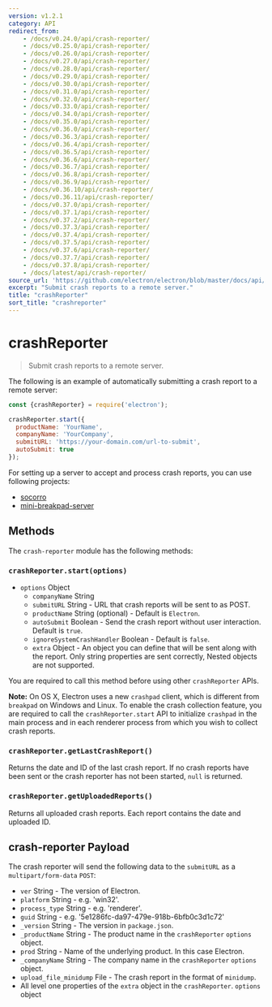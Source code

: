 ```yaml
---
version: v1.2.1
category: API
redirect_from:
    - /docs/v0.24.0/api/crash-reporter/
    - /docs/v0.25.0/api/crash-reporter/
    - /docs/v0.26.0/api/crash-reporter/
    - /docs/v0.27.0/api/crash-reporter/
    - /docs/v0.28.0/api/crash-reporter/
    - /docs/v0.29.0/api/crash-reporter/
    - /docs/v0.30.0/api/crash-reporter/
    - /docs/v0.31.0/api/crash-reporter/
    - /docs/v0.32.0/api/crash-reporter/
    - /docs/v0.33.0/api/crash-reporter/
    - /docs/v0.34.0/api/crash-reporter/
    - /docs/v0.35.0/api/crash-reporter/
    - /docs/v0.36.0/api/crash-reporter/
    - /docs/v0.36.3/api/crash-reporter/
    - /docs/v0.36.4/api/crash-reporter/
    - /docs/v0.36.5/api/crash-reporter/
    - /docs/v0.36.6/api/crash-reporter/
    - /docs/v0.36.7/api/crash-reporter/
    - /docs/v0.36.8/api/crash-reporter/
    - /docs/v0.36.9/api/crash-reporter/
    - /docs/v0.36.10/api/crash-reporter/
    - /docs/v0.36.11/api/crash-reporter/
    - /docs/v0.37.0/api/crash-reporter/
    - /docs/v0.37.1/api/crash-reporter/
    - /docs/v0.37.2/api/crash-reporter/
    - /docs/v0.37.3/api/crash-reporter/
    - /docs/v0.37.4/api/crash-reporter/
    - /docs/v0.37.5/api/crash-reporter/
    - /docs/v0.37.6/api/crash-reporter/
    - /docs/v0.37.7/api/crash-reporter/
    - /docs/v0.37.8/api/crash-reporter/
    - /docs/latest/api/crash-reporter/
source_url: 'https://github.com/electron/electron/blob/master/docs/api/crash-reporter.md'
excerpt: "Submit crash reports to a remote server."
title: "crashReporter"
sort_title: "crashreporter"
---
```


# crashReporter

> Submit crash reports to a remote server.

The following is an example of automatically submitting a crash report to a
remote server:

```javascript
const {crashReporter} = require('electron');

crashReporter.start({
  productName: 'YourName',
  companyName: 'YourCompany',
  submitURL: 'https://your-domain.com/url-to-submit',
  autoSubmit: true
});
```

For setting up a server to accept and process crash reports, you can use
following projects:

* [socorro](https://github.com/mozilla/socorro)
* [mini-breakpad-server](https://github.com/electron/mini-breakpad-server)

## Methods

The `crash-reporter` module has the following methods:

### `crashReporter.start(options)`

* `options` Object
  * `companyName` String
  * `submitURL` String - URL that crash reports will be sent to as POST.
  * `productName` String (optional) - Default is `Electron`.
  * `autoSubmit` Boolean - Send the crash report without user interaction.
    Default is `true`.
  * `ignoreSystemCrashHandler` Boolean - Default is `false`.
  * `extra` Object - An object you can define that will be sent along with the
    report. Only string properties are sent correctly, Nested objects are not
    supported.

You are required to call this method before using other `crashReporter`
APIs.

**Note:** On OS X, Electron uses a new `crashpad` client, which is different
from `breakpad` on Windows and Linux. To enable the crash collection feature,
you are required to call the `crashReporter.start` API to initialize `crashpad`
in the main process and in each renderer process from which you wish to collect
crash reports.

### `crashReporter.getLastCrashReport()`

Returns the date and ID of the last crash report. If no crash reports have been
sent or the crash reporter has not been started, `null` is returned.

### `crashReporter.getUploadedReports()`

Returns all uploaded crash reports. Each report contains the date and uploaded
ID.

## crash-reporter Payload

The crash reporter will send the following data to the `submitURL` as
a `multipart/form-data` `POST`:

* `ver` String - The version of Electron.
* `platform` String - e.g. 'win32'.
* `process_type` String - e.g. 'renderer'.
* `guid` String - e.g. '5e1286fc-da97-479e-918b-6bfb0c3d1c72'
* `_version` String - The version in `package.json`.
* `_productName` String - The product name in the `crashReporter` `options`
  object.
* `prod` String - Name of the underlying product. In this case Electron.
* `_companyName` String - The company name in the `crashReporter` `options`
  object.
* `upload_file_minidump` File - The crash report in the format of `minidump`.
* All level one properties of the `extra` object in the `crashReporter`.
  `options` object
